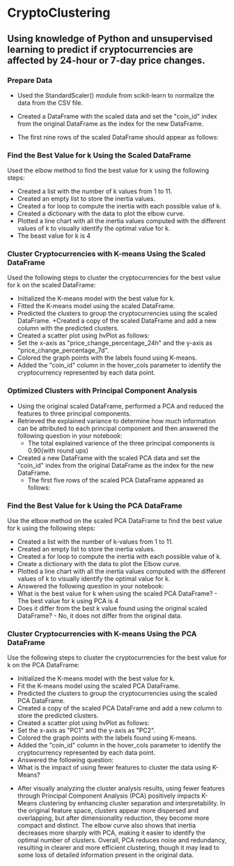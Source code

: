 # CryptoClustering #
## Using knowledge of Python and unsupervised learning to predict if cryptocurrencies are affected by 24-hour or 7-day price changes. ##
### Prepare Data ###
+ Used the StandardScaler() module from scikit-learn to normalize the data from the CSV file.

+ Created a DataFrame with the scaled data and set the "coin_id" index from the original     DataFrame as the index for the new DataFrame.

+ The first nine rows of the scaled DataFrame should appear as follows:
 

### Find the Best Value for k Using the Scaled DataFrame ###
Used the elbow method to find the best value for k using the following steps:
+ Created a list with the number of k values from 1 to 11.
+ Created an empty list to store the inertia values.
+ Created a for loop to compute the inertia with each possible value of k.
+ Created a dictionary with the data to plot the elbow curve.
+ Plotted a line chart with all the inertia values computed with the different values of k to visually identify the optimal value for k.
+ The beast value for k is 4

### Cluster Cryptocurrencies with K-means Using the Scaled DataFrame ###
Used the following steps to cluster the cryptocurrencies for the best value for k on the scaled DataFrame:
+ Initialized the K-means model with the best value for k.
+ Fitted the K-means model using the scaled DataFrame.
+ Predicted the clusters to group the cryptocurrencies using the scaled DataFrame.
+Created a copy of the scaled DataFrame and add a new column with the predicted clusters.
+ Created a scatter plot using hvPlot as follows:
+ Set the x-axis as "price_change_percentage_24h" and the y-axis as "price_change_percentage_7d".
+ Colored the graph points with the labels found using K-means.
+ Added the "coin_id" column in the hover_cols parameter to identify the cryptocurrency represented by each data point.

### Optimized Clusters with Principal Component Analysis ###
+ Using the original scaled DataFrame, performed a PCA and reduced the features to three principal components.
+ Retrieved the explained variance to determine how much information can be attributed to each principal component and then answered the following question in your notebook:
    + The total explained varience of the three principal components is 0.90(with round ups)
+ Created a new DataFrame with the scaled PCA data and set the "coin_id" index from the original DataFrame as the index for the new DataFrame.
     + The first five rows of the scaled PCA DataFrame appeared as follows:
 
### Find the Best Value for k Using the PCA DataFrame ###
Use the elbow method on the scaled PCA DataFrame to find the best value for k using the following steps:
+ Created a list with the number of k-values from 1 to 11.
+ Created an empty list to store the inertia values.
+ Created a for loop to compute the inertia with each possible value of k.
+ Create a dictionary with the data to plot the Elbow curve.
+ Plotted a line chart with all the inertia values computed with the different values of k to visually identify the optimal value for k.
+ Answered the following question in your notebook:
+ What is the best value for k when using the scaled PCA DataFrame? - The best value for k using PCA is 4
+ Does it differ from the best k value found using the original scaled DataFrame? - No, it does not differ from the original data.

### Cluster Cryptocurrencies with K-means Using the PCA DataFrame ###
Use the following steps to cluster the cryptocurrencies for the best value for k on the PCA DataFrame:
+ Initialized the K-means model with the best value for k.
+ Fit the K-means model using the scaled PCA DataFrame.
+ Predicted the clusters to group the cryptocurrencies using the scaled PCA DataFrame.
+ Created a copy of the scaled PCA DataFrame and add a new column to store the predicted clusters.
+ Created a scatter plot using hvPlot as follows:
+ Set the x-axis as "PC1" and the y-axis as "PC2".
+ Colored the graph points with the labels found using K-means.
+ Added the "coin_id" column in the hover_cols parameter to identify the cryptocurrency represented by each data point.
+ Answered the following question:
+ What is the impact of using fewer features to cluster the data using K-Means?
-	After visually analyzing the cluster analysis results, using fewer features through Principal Component Analysis (PCA) positively impacts K-Means clustering by enhancing cluster separation and interpretability. In the original feature space, clusters appear more dispersed and overlapping, but after dimensionality reduction, they become more compact and distinct. The elbow curve also shows that inertia decreases more sharply with PCA, making it easier to identify the optimal number of clusters. Overall, PCA reduces noise and redundancy, resulting in clearer and more efficient clustering, though it may lead to some loss of detailed information present in the original data.

